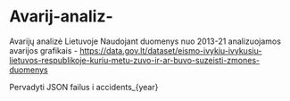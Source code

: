 # Avarij-analiz-
Avarijų analizė Lietuvoje
Naudojant duomenys nuo 2013-21 analizuojamos avarijos grafikais - https://data.gov.lt/dataset/eismo-ivykiu-ivykusiu-lietuvos-respublikoje-kuriu-metu-zuvo-ir-ar-buvo-suzeisti-zmones-duomenys

Pervadyti JSON failus i accidents_{year}
